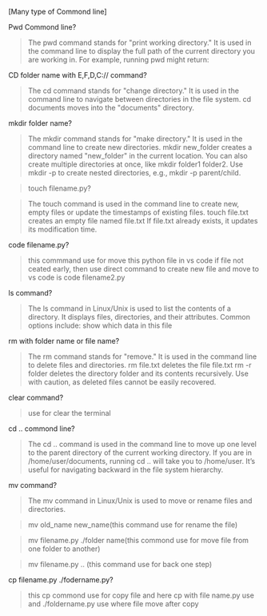 [Many type of Commond line] 

Pwd Commond line?
>The pwd command stands for "print working directory." It is used in the command line to display the full path of the current directory you are working in. For example, running pwd might return:

CD folder name with E,F,D,C:// command?
>The cd command stands for "change directory." It is used in the command line to navigate between directories in the file system.
>cd documents moves into the "documents" directory.

mkdir folder name?
>The mkdir command stands for "make directory." It is used in the command line to create new directories.
>mkdir new_folder creates a directory named "new_folder" in the current location.
>You can also create multiple directories at once, like mkdir folder1 folder2. Use mkdir -p to create nested directories, e.g., mkdir -p parent/child.

>touch filename.py?

>The touch command is used in the command line to create new, empty files or update the timestamps of existing files.
>touch file.txt creates an empty file named file.txt
>If file.txt already exists, it updates its modification time.

code filename.py?
>this commmand use for move this python file in vs code
>if file not ceated early, then use direct command to create new file and move to vs code is code filename2.py


ls command?
>The ls command in Linux/Unix is used to list the contents of a directory. It displays files, directories, and their attributes. Common options include:
>show which data in this file


rm with folder name or file name?
>The rm command stands for "remove." It is used in the command line to delete files and directories.
>rm file.txt deletes the file file.txt
>rm -r folder deletes the directory folder and its contents recursively.
>Use with caution, as deleted files cannot be easily recovered.

clear command?
>use for clear the terminal 


cd .. commond line?
>The cd .. command is used in the command line to move up one level to the parent directory of the current working directory.
>If you are in /home/user/documents, running cd .. will take you to /home/user.
>It’s useful for navigating backward in the file system hierarchy.

mv command?

>The mv command in Linux/Unix is used to move or rename files and directories.

>mv old_name new_name(this command use for rename the file)

>mv filename.py ./folder name(this commond use for move file from one folder to another)

>mv filename.py .. (this command use for back one step)

cp filename.py ./fodername.py?
>this cp commond use for copy file and here cp with file name.py use and ./foldername.py use where file move after copy




















